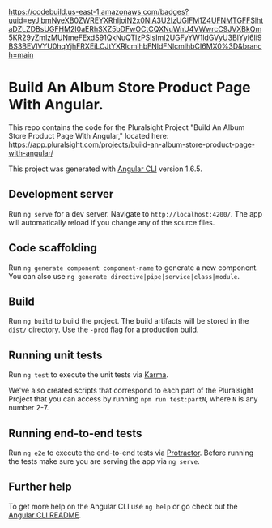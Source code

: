 https://codebuild.us-east-1.amazonaws.com/badges?uuid=eyJlbmNyeXB0ZWREYXRhIjoiN2x0NlA3U2IzUGlFM1Z4UFNMTGFFSlhtaDZLZDBsUGFHM2I0aERhSXZ5bDFwOCtCQXNuWnU4VWwrcC9JVXBkQm5KR29yZmlzMUNmeFExdS91QkNuQTlzPSIsIml2UGFyYW1ldGVyU3BlYyI6Ii9BS3BEVlVYU0hqYjhFRXEiLCJtYXRlcmlhbFNldFNlcmlhbCI6MX0%3D&branch=main

# Build An Album Store Product Page With Angular.

This repo contains the code for the Pluralsight Project "Build An Album Store Product Page With Angular," located here: https://app.pluralsight.com/projects/build-an-album-store-product-page-with-angular/

This project was generated with [Angular CLI](https://github.com/angular/angular-cli) version 1.6.5.

## Development server

Run `ng serve` for a dev server. Navigate to `http://localhost:4200/`. The app will automatically reload if you change any of the source files.

## Code scaffolding

Run `ng generate component component-name` to generate a new component. You can also use `ng generate directive|pipe|service|class|module`.

## Build

Run `ng build` to build the project. The build artifacts will be stored in the `dist/` directory. Use the `-prod` flag for a production build.

## Running unit tests

Run `ng test` to execute the unit tests via [Karma](https://karma-runner.github.io).

We've also created scripts that correspond to each part of the Pluralsight Project that you can access by running `npm run test:partN`, where `N` is any number 2-7.

## Running end-to-end tests

Run `ng e2e` to execute the end-to-end tests via [Protractor](http://www.protractortest.org/).
Before running the tests make sure you are serving the app via `ng serve`.

## Further help

To get more help on the Angular CLI use `ng help` or go check out the [Angular CLI README](https://github.com/angular/angular-cli/blob/master/README.md).
